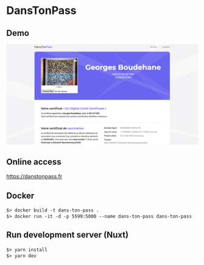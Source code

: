 # DansTonPass

## Demo

![Demo DansTonPass](https://github.com/borisflesch/dans-ton-pass/blob/main/static/demo.jpg?raw=true "Demo DansTonPass")

## Online access

https://danstonpass.fr


## Docker

```
$> docker build -t dans-ton-pass .
$> docker run -it -d -p 5599:5000 --name dans-ton-pass dans-ton-pass
```

## Run development server (Nuxt)

```
$> yarn install
$> yarn dev
```
